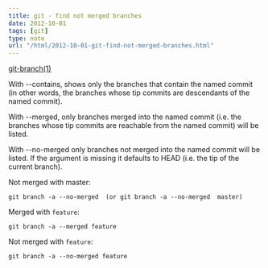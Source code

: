 ```yaml
---
title: git - find not merged branches
date: 2012-10-01
tags: [git]
type: note
url: "/html/2012-10-01-git-find-not-merged-branches.html"
---
```



<!-- more -->
[git-branch(1)](http://www.kernel.org/pub/software/scm/git/docs/git-branch.html)

With --contains, shows only the branches that contain the named commit
(in other words, the branches whose tip commits are descendants of the named commit).

With --merged, only branches merged into the named commit
(i.e. the branches whose tip commits are reachable from the named commit) will be listed.

With --no-merged only branches not merged into the named commit will be listed.
If the <commit> argument is missing it defaults to HEAD (i.e. the tip of the current branch).

Not merged with master:

    git branch -a --no-merged  (or git branch -a --no-merged  master)

Merged with `feature`:

    git branch -a --merged feature

Not merged with `feature`:

    git branch -a --no-merged feature
